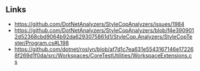 ## Links

- https://github.com/DotNetAnalyzers/StyleCopAnalyzers/issues/1984
- https://github.com/DotNetAnalyzers/StyleCopAnalyzers/blob/f4e3909012d52368cbd9064b92da6293075861d1/StyleCop.Analyzers/StyleCopTester/Program.cs#L198
- https://github.com/dotnet/roslyn/blob/af7d1c7ea631e5543167146e172268f269d1f0da/src/Workspaces/CoreTestUtilities/WorkspaceExtensions.cs
